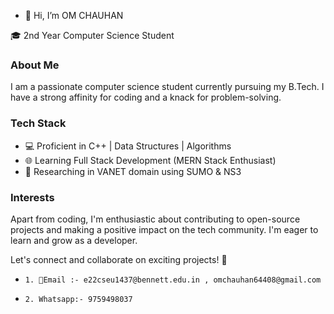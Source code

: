 - 👋 Hi, I’m OM CHAUHAN

🎓 2nd Year Computer Science Student

### About Me
I am a passionate computer science student currently pursuing my B.Tech. I have a strong affinity for coding and a knack for problem-solving.

### Tech Stack

- 💻 Proficient in C++ | Data Structures | Algorithms
- 🌐 Learning Full Stack Development (MERN Stack Enthusiast)
- 📡 Researching in VANET domain using SUMO & NS3

### Interests

Apart from coding, I'm enthusiastic about contributing to open-source projects and making a positive impact on the tech community. I'm eager to learn and grow as a developer.

Let's connect and collaborate on exciting projects! 🚀
-     1. 📧Email :- e22cseu1437@bennett.edu.in , omchauhan64408@gmail.com
-     2. Whatsapp:- 9759498037
<!---
om-chauhan1/om-chauhan1 is a ✨ special ✨ repository because its `README.md` (this file) appears on your GitHub profile.
You can click the Preview link to take a look at your changes.
--->

